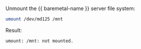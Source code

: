 Unmount the {{ baremetal-name }} server file system:

```bash
umount /dev/md125 /mnt
```

Result:

```text
umount: /mnt: not mounted.
```